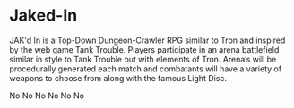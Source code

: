 # Jaked-In
JAK'd In is a Top-Down Dungeon-Crawler RPG similar to Tron and inspired by the web game Tank Trouble. Players participate in an arena battlefield similar in style to Tank Trouble but with elements of Tron. Arena’s will be procedurally generated each match and combatants will have a variety of weapons to choose from along with the famous Light Disc. 


No No No No No No